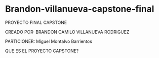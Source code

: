 # Brandon-villanueva-capstone-final

PROYECTO FINAL CAPSTONE

CREADO POR: BRANDON CAMILO VILLANUEVA RODRIGUEZ

PARTICIONER: Miguel Montalvo Barrientos

QUE ES EL PROYECTO CAPSTONE?
